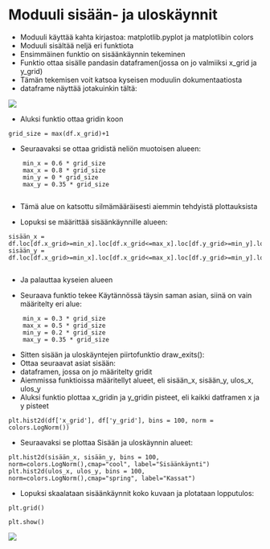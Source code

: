 # Moduuli sisään- ja uloskäynnit

- Moduuli käyttää kahta kirjastoa: matplotlib.pyplot ja matplotlibin colors
- Moduuli sisältää neljä eri funktiota
- Ensimmäinen funktio on sisäänkäynnin tekeminen
- Funktio ottaa sisälle pandasin dataframen(jossa on jo valmiiksi x_grid ja y_grid)
- Tämän tekemisen voit katsoa kyseisen moduulin dokumentaatiosta
- dataframe näyttää jotakuinkin tältä:

![](https://gitlab.dclabra.fi/wiki/uploads/upload_e3614a5721bf3bc2a664df0c58c0ec6e.png)


- Aluksi funktio ottaa gridin koon

```grid_size = max(df.x_grid)+1``` 

- Seuraavaksi se ottaa gridistä neliön muotoisen alueen: 

```
    min_x = 0.6 * grid_size
    max_x = 0.8 * grid_size
    min_y = 0 * grid_size
    max_y = 0.35 * grid_size


```

- Tämä alue on katsottu silmämääräisesti aiemmin tehdyistä plottauksista

- Lopuksi se määrittää  sisäänkäynnille alueen:

```
sisään_x = df.loc[df.x_grid>=min_x].loc[df.x_grid<=max_x].loc[df.y_grid>=min_y].loc[df.y_grid<=max_y].x_grid
sisään_y = df.loc[df.x_grid>=min_x].loc[df.x_grid<=max_x].loc[df.y_grid>=min_y].loc[df.y_grid<=max_y].y_grid
    
```

- Ja palauttaa kyseien alueen

- Seuraava funktio tekee Käytännössä täysin saman asian, siinä on vain määritelty eri alue:

```
    min_x = 0.3 * grid_size
    max_x = 0.5 * grid_size
    min_y = 0.2 * grid_size
    max_y = 0.35 * grid_size

```

- Sitten sisään ja uloskäyntejen piirtofunktio draw_exits():
- Ottaa seuraavat asiat sisään:
- dataframen, jossa on jo määritelty gridit
- Aiemmissa funktioissa määritellyt alueet, eli sisään_x, sisään_y, ulos_x, ulos_y
- Aluksi funktio plottaa x_gridin ja y_gridin pisteet, eli kaikki datframen x ja y pisteet

```
plt.hist2d(df['x_grid'], df['y_grid'], bins = 100, norm = colors.LogNorm())
```


- Seuraavaksi se plottaa Sisään ja uloskäynnin alueet:

```
plt.hist2d(sisään_x, sisään_y, bins = 100, norm=colors.LogNorm(),cmap="cool", label="Sisäänkäynti")
plt.hist2d(ulos_x, ulos_y, bins = 100, norm=colors.LogNorm(),cmap="spring", label="Kassat")
```

- Lopuksi skaalataan sisäänkäynnit koko kuvaan ja plotataan lopputulos:

```
plt.grid()
    
plt.show()

```

![](https://gitlab.dclabra.fi/wiki/uploads/upload_2a39f7b5c130ce6e8de53c356ace11b0.png)